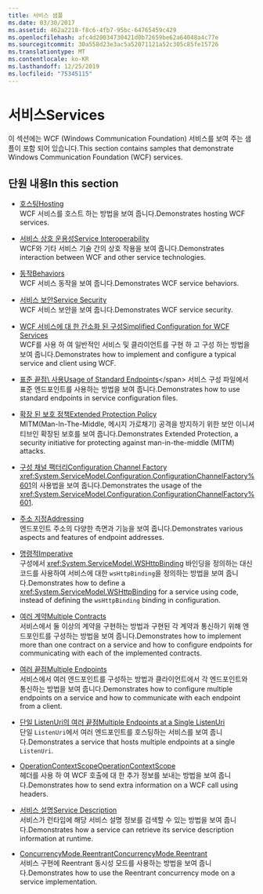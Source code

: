 ```yaml
---
title: 서비스 샘플
ms.date: 03/30/2017
ms.assetid: 462a2218-f8c6-4fb7-95bc-64765459c429
ms.openlocfilehash: afc4d20034730421d0b72659be62a64048a4c77e
ms.sourcegitcommit: 30a558d23e3ac5a52071121a52c305c85fe15726
ms.translationtype: MT
ms.contentlocale: ko-KR
ms.lasthandoff: 12/25/2019
ms.locfileid: "75345115"
---
```

# <a name="services"></a><span data-ttu-id="5017a-102">서비스</span><span class="sxs-lookup"><span data-stu-id="5017a-102">Services</span></span>

<span data-ttu-id="5017a-103">이 섹션에는 WCF (Windows Communication Foundation) 서비스를 보여 주는 샘플이 포함 되어 있습니다.</span><span class="sxs-lookup"><span data-stu-id="5017a-103">This section contains samples that demonstrate Windows Communication Foundation (WCF) services.</span></span>

## <a name="in-this-section"></a><span data-ttu-id="5017a-104">단원 내용</span><span class="sxs-lookup"><span data-stu-id="5017a-104">In this section</span></span>

- <span data-ttu-id="5017a-105">[호스팅](../../../../docs/framework/wcf/feature-details/hosting.md)</span><span class="sxs-lookup"><span data-stu-id="5017a-105">[Hosting](../../../../docs/framework/wcf/feature-details/hosting.md)</span></span>\
<span data-ttu-id="5017a-106">WCF 서비스를 호스트 하는 방법을 보여 줍니다.</span><span class="sxs-lookup"><span data-stu-id="5017a-106">Demonstrates hosting WCF services.</span></span>

- <span data-ttu-id="5017a-107">[서비스 상호 운용성](service-interoperability.md)</span><span class="sxs-lookup"><span data-stu-id="5017a-107">[Service Interoperability](service-interoperability.md)</span></span>\
<span data-ttu-id="5017a-108">WCF와 기타 서비스 기술 간의 상호 작용을 보여 줍니다.</span><span class="sxs-lookup"><span data-stu-id="5017a-108">Demonstrates interaction between WCF and other service technologies.</span></span>

- <span data-ttu-id="5017a-109">[동작](behaviors.md)</span><span class="sxs-lookup"><span data-stu-id="5017a-109">[Behaviors](behaviors.md)</span></span>\
<span data-ttu-id="5017a-110">WCF 서비스 동작을 보여 줍니다.</span><span class="sxs-lookup"><span data-stu-id="5017a-110">Demonstrates WCF service behaviors.</span></span>

- <span data-ttu-id="5017a-111">[서비스 보안](service-security.md)</span><span class="sxs-lookup"><span data-stu-id="5017a-111">[Service Security](service-security.md)</span></span>\
<span data-ttu-id="5017a-112">WCF 서비스 보안을 보여 줍니다.</span><span class="sxs-lookup"><span data-stu-id="5017a-112">Demonstrates WCF service security.</span></span>

- <span data-ttu-id="5017a-113">[WCF 서비스에 대 한 간소화 된 구성](simplified-configuration-for-wcf-services.md)</span><span class="sxs-lookup"><span data-stu-id="5017a-113">[Simplified Configuration for WCF Services](simplified-configuration-for-wcf-services.md)</span></span>\
<span data-ttu-id="5017a-114">WCF를 사용 하 여 일반적인 서비스 및 클라이언트를 구현 하 고 구성 하는 방법을 보여 줍니다.</span><span class="sxs-lookup"><span data-stu-id="5017a-114">Demonstrates how to implement and configure a typical service and client using WCF.</span></span>

- <span data-ttu-id="5017a-115">[표준 끝점\ 사용](usage-of-standard-endpoints.md)</span><span class="sxs-lookup"><span data-stu-id="5017a-115">[Usage of Standard Endpoints](usage-of-standard-endpoints.md)\</span></span>
<span data-ttu-id="5017a-116">서비스 구성 파일에서 표준 엔드포인트를 사용하는 방법을 보여 줍니다.</span><span class="sxs-lookup"><span data-stu-id="5017a-116">Demonstrates how to use standard endpoints in service configuration files.</span></span>

- <span data-ttu-id="5017a-117">[확장 된 보호 정책](extended-protection-policy.md)</span><span class="sxs-lookup"><span data-stu-id="5017a-117">[Extended Protection Policy](extended-protection-policy.md)</span></span>\
<span data-ttu-id="5017a-118">MITM(Man-In-The-Middle, 메시지 가로채기) 공격을 방지하기 위한 보안 이니셔티브인 확장된 보호를 보여 줍니다.</span><span class="sxs-lookup"><span data-stu-id="5017a-118">Demonstrates Extended Protection, a security initiative for protecting against man-in-the-middle (MITM) attacks.</span></span>

- <span data-ttu-id="5017a-119">[구성 채널 팩터리](configuration-channel-factory.md)</span><span class="sxs-lookup"><span data-stu-id="5017a-119">[Configuration Channel Factory](configuration-channel-factory.md)</span></span>\
<span data-ttu-id="5017a-120"><xref:System.ServiceModel.Configuration.ConfigurationChannelFactory%601>의 사용법을 보여 줍니다.</span><span class="sxs-lookup"><span data-stu-id="5017a-120">Demonstrates the usage of the <xref:System.ServiceModel.Configuration.ConfigurationChannelFactory%601>.</span></span>

- <span data-ttu-id="5017a-121">[주소 지정](addressing.md)</span><span class="sxs-lookup"><span data-stu-id="5017a-121">[Addressing](addressing.md)</span></span>\
<span data-ttu-id="5017a-122">엔드포인트 주소의 다양한 측면과 기능을 보여 줍니다.</span><span class="sxs-lookup"><span data-stu-id="5017a-122">Demonstrates various aspects and features of endpoint addresses.</span></span>

- <span data-ttu-id="5017a-123">[명령적](imperative.md)</span><span class="sxs-lookup"><span data-stu-id="5017a-123">[Imperative](imperative.md)</span></span>\
<span data-ttu-id="5017a-124">구성에서 <xref:System.ServiceModel.WSHttpBinding> 바인딩을 정의하는 대신 코드를 사용하여 서비스에 대한 `wsHttpBinding`을 정의하는 방법을 보여 줍니다.</span><span class="sxs-lookup"><span data-stu-id="5017a-124">Demonstrates how to define a <xref:System.ServiceModel.WSHttpBinding> for a service using code, instead of defining the `wsHttpBinding` binding in configuration.</span></span>

- <span data-ttu-id="5017a-125">[여러 계약](multiple-contracts.md)</span><span class="sxs-lookup"><span data-stu-id="5017a-125">[Multiple Contracts](multiple-contracts.md)</span></span>\
<span data-ttu-id="5017a-126">서비스에서 둘 이상의 계약을 구현하는 방법과 구현된 각 계약과 통신하기 위해 엔드포인트를 구성하는 방법을 보여 줍니다.</span><span class="sxs-lookup"><span data-stu-id="5017a-126">Demonstrates how to implement more than one contract on a service and how to configure endpoints for communicating with each of the implemented contracts.</span></span>

- <span data-ttu-id="5017a-127">[여러 끝점](multiple-endpoints.md)</span><span class="sxs-lookup"><span data-stu-id="5017a-127">[Multiple Endpoints](multiple-endpoints.md)</span></span>\
<span data-ttu-id="5017a-128">서비스에서 여러 엔드포인트를 구성하는 방법과 클라이언트에서 각 엔드포인트와 통신하는 방법을 보여 줍니다.</span><span class="sxs-lookup"><span data-stu-id="5017a-128">Demonstrates how to configure multiple endpoints on a service and how to communicate with each endpoint from a client.</span></span>

- <span data-ttu-id="5017a-129">[단일 ListenUri의 여러 끝점](multiple-endpoints-at-a-single-listenuri.md)</span><span class="sxs-lookup"><span data-stu-id="5017a-129">[Multiple Endpoints at a Single ListenUri](multiple-endpoints-at-a-single-listenuri.md)</span></span>\
<span data-ttu-id="5017a-130">단일 `ListenUri`에서 여러 엔드포인트를 호스팅하는 서비스를 보여 줍니다.</span><span class="sxs-lookup"><span data-stu-id="5017a-130">Demonstrates a service that hosts multiple endpoints at a single `ListenUri`.</span></span>

- <span data-ttu-id="5017a-131">[OperationContextScope](operationcontextscope.md)</span><span class="sxs-lookup"><span data-stu-id="5017a-131">[OperationContextScope](operationcontextscope.md)</span></span>\
<span data-ttu-id="5017a-132">헤더를 사용 하 여 WCF 호출에 대 한 추가 정보를 보내는 방법을 보여 줍니다.</span><span class="sxs-lookup"><span data-stu-id="5017a-132">Demonstrates how to send extra information on a WCF call using headers.</span></span>

- <span data-ttu-id="5017a-133">[서비스 설명](service-description.md)</span><span class="sxs-lookup"><span data-stu-id="5017a-133">[Service Description](service-description.md)</span></span>\
<span data-ttu-id="5017a-134">서비스가 런타임에 해당 서비스 설명 정보를 검색할 수 있는 방법을 보여 줍니다.</span><span class="sxs-lookup"><span data-stu-id="5017a-134">Demonstrates how a service can retrieve its service description information at runtime.</span></span>

- <span data-ttu-id="5017a-135">[ConcurrencyMode.Reentrant](concurrencymode-reentrant.md)</span><span class="sxs-lookup"><span data-stu-id="5017a-135">[ConcurrencyMode.Reentrant](concurrencymode-reentrant.md)</span></span>\
<span data-ttu-id="5017a-136">서비스 구현에 Reentrant 동시성 모드를 사용하는 방법을 보여 줍니다.</span><span class="sxs-lookup"><span data-stu-id="5017a-136">Demonstrates how to use the Reentrant concurrency mode on a service implementation.</span></span>
